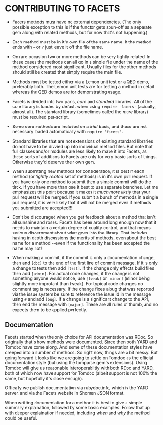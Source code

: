 # CONTRIBUTING TO FACETS

* Facets methods must have no external dependencies. (The only possible
  exception to this is if the functor gets spun-off as a separate gem along
  with related methods, but for now that's not happening.)

* Each method must be in it's own file of the same name. If the method ends
  with `=` or `?` just leave it off the file name. 

* On rare occasion two or more methods can be very tightly related. In these
  cases the methods can all go in a single file under the name of the method
  considered most significant. Usually files for the other methods should
  still be created that simply require the main file.

* Methods must be tested either via a Lemon unit test or a QED demo,
  preferably both. The Lemon unit tests are for testing a method in
  detail whereas the QED demos are for demonstrating usage.

* Facets is divided into two parts, *core* and *standard* libraries.
  All of the core library is loaded by default when using `require 'facets'`
  (actually, almost all). The standard library (sometimes called the *more*
  library) must be required per-script.

* Some core methods are included on a *trial* basis, and these are not 
  necessary loaded automatically with `require 'facets'`.

* Standard libraries that are not extensions of existing standard libraries
  do not have to be divvied up into individual method files. But note that
  full classes and/or modules are less likely to make it into Facets, as
  these sorts of additions to Facets are only for very basic sorts of things.
  Otherwise they'd deserve their own gem.

* When submitting new methods for consideration, it is best if each method
  (or *tightly related* set of methods) is in it's own pull request. If you
  have only one method to submit then a simple  commit will do the tirck. If
  you have more than one it best to use separate branches. Let me emphasizes
  this point because it makes it *much more likely* that your pull request
  will be merged. If you submit a bunch of methods in a single pull request,
  it is very likely that it will not be merged even if methods you submitted
  are accepted!!!

* Don't be discouraged when you get feedback about a method that isn't
  all sunshine and roses. Facets has been around long enough now that 
  it needs to maintain a certain degree of quality control, and that means
  serious discernment about what goes into the library. That includes 
  having in depth discussions the merits of methods, even about the best
  name for a method --even if the functionality has been accepted the name
  may not!

* When making a commit, if the commit is only a documentation change, then
  and `[doc]` to the end of the first line of commit message. If it is only
  a change to tests then add `[test]`. If the change only effects build files
  then add `[admin]`. For actual code changes, if the change is not somethng
  anyone would notice, use `[tweak]` or `[minor]` (minor being slightly more
  improtant than tweak). For typical code changes no comment tag is necessary.
  If the change fixes a bug that was reported via the issue system be sure to
  reference the issue id in the message using `#` and add `[bug]`. If a change
  is a significant change to the API, then end the message with `[major]`.
  These are all rules of thumb, and no expects them to be applied perfectly.

## Documentation

Facets started when the only choice for API documentation was RDoc. So originally
that's how methods were documented. Since then both YARD and Tomdoc have come
along. And some of these documentation styles have creeped into a number of
methods. So right now, things are a bit messy. But going forward it looks like we 
are going to settle on Tomdoc as the official documentation style (but using
the tomparse gem's extensions). Using Tomdoc will give us reasonable
interoperabiltiy with both RDoc and YARD, both of which now have support for
Tomdoc (albeit support is not 100% the same, but hopefully it's close enough).

Offically we publish documentation via rubydoc.info, which is the YARD server,
and via the Facets website in Shomen JSON format.

When writting documentation for a method it is best to give a simple summary 
explaination, followed by some basic examples. Follow that up with deeper
explaination if needed, including *when* and *why* the method could be useful.

